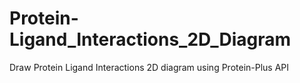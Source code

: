 # Protein-Ligand_Interactions_2D_Diagram
Draw Protein Ligand Interactions 2D diagram using Protein-Plus API
